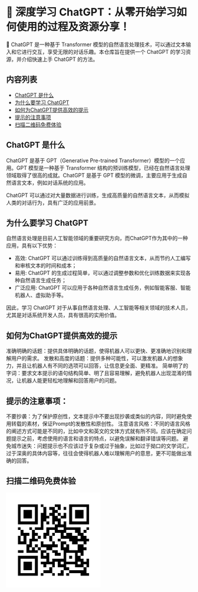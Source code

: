 # 📕 深度学习 ChatGPT：从零开始学习如何使用的过程及资源分享！

💬 ChatGPT 是一种基于 Transformer 模型的自然语言处理技术，可以通过文本输入和它进行交互，享受无限的对话乐趣。本仓库旨在提供一个 ChatGPT 的学习资源，并介绍快速上手 ChatGPT 的方法。

## 内容列表

- [ChatGPT 是什么](#ChatGPT-是什么)
- [为什么要学习 ChatGPT](#为什么要学习-ChatGPT)
- [如何为ChatGPT提供高效的提示](#如何为ChatGPT提供高效的提示)
- [提示的注意事项](#提示的注意事项)
- [扫描二维码免费体验](#扫描二维码免费体验)

## ChatGPT 是什么

ChatGPT 是基于 GPT（Generative Pre-trained Transformer）模型的一个应用。GPT 模型是一种基于 Transformer 结构的预训练模型，已经在自然语言处理领域取得了很高的成就。ChatGPT 是基于 GPT 模型的微调，主要应用于生成自然语言文本，例如对话系统的应用。

ChatGPT 可以通过对大量数据进行训练，生成高质量的自然语言文本，从而模拟人类的对话行为，具有广泛的应用前景。

## 为什么要学习 ChatGPT

自然语言处理是目前人工智能领域的重要研究方向，而ChatGPT作为其中的一种应用，具有以下优势：

- 高效: ChatGPT 可以通过训练得到高质量的自然语言文本，从而节约人工编写和审核文本的时间和成本；
- 易用: ChatGPT 的生成过程简单，可以通过调整参数和优化训练数据来实现各种自然语言生成任务；
- 广泛应用: ChatGPT 可以应用于各种自然语言生成任务，例如智能客服、智能机器人、虚拟助手等。

因此，学习 ChatGPT 对于从事自然语言处理、人工智能等相关领域的技术人员，尤其是对话系统开发人员，具有很高的实用价值。

## 如何为ChatGPT提供高效的提示

准确明确的话题：提供具体明确的话题，使得机器人可以更快、更准确地识别和理解用户的需求。
发散和高度的话题：提供多种可能性，可以激发机器人的想象力，并且让机器人有不同的选项可以回答，让信息更全面、更精准。
简单明了的字词：要求文本提示的语句结构简单、明了且容易理解，避免机器人出现混淆的情况，让机器人能更轻松地理解和回答用户的问题。

## 提示的注意事项：

不要抄袭：为了保护原创性，文本提示中不要出现抄袭或类似的内容，同时避免使用转载的素材，保证Prompt的发散性和原创性。
注意语言风格：不同的语言风格的阐述方式可能是不同的，比如中文和英文的文体方式就有所不同。应该在确定问题提示之前，考虑使用的语言和语言的特点，以避免误解和翻译错误等问题。
避免城市迷失：问题提示也不应该过于复杂或过于抽象，比如过于拗口的文学词汇，过于深奥的具体内容等，往往会使得机器人难以理解用户的意思，更不可能做出准确的回答。

## 扫描二维码免费体验
![免费体验地址](./images/free.png)
